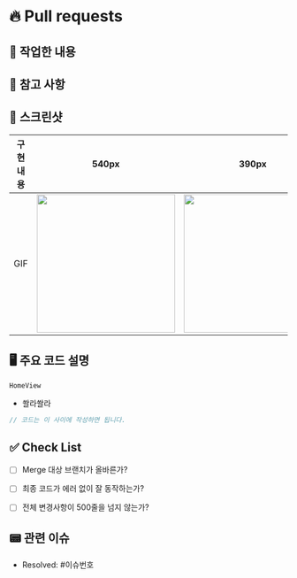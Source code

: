 # 🔥 Pull requests

## 👷 작업한 내용
<!-- 작업한 내용을 적어주세요. -->


## 🚨 참고 사항
<!-- 참고할 사항이 있다면 적어주세요. -->


## 📸 스크린샷
|    구현 내용    |   540px   |   390px   |   320px   |
| :-------------: | :----------: | :----------: | :----------: |
| GIF | <img src = "" width ="250"> | <img src = "" width ="250"> | <img src = "" width ="250"> |


## 🖥️ 주요 코드 설명
<!-- 주요 코드에 대한 설명을 작성해주세요. -->
`HomeView`
- 쏼라쏼라
```typescript
// 코드는 이 사이에 작성하면 됩니다. 
```


## ✅ Check List
- [ ] Merge 대상 브랜치가 올바른가?
- [ ] 최종 코드가 에러 없이 잘 동작하는가?
- [ ] 전체 변경사항이 500줄을 넘지 않는가?


## 📟 관련 이슈
- Resolved: #이슈번호
